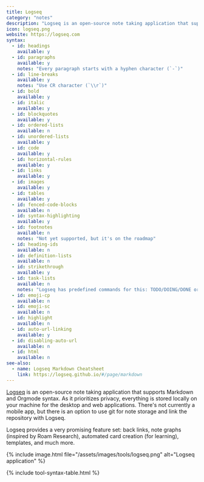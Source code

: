 ```yaml
---
title: Logseq
category: "notes"
description: "Logseq is an open-source note taking application that supports Markdown and Orgmode syntax."
icon: logseq.png
website: https://logseq.com
syntax:
  - id: headings
    available: y
  - id: paragraphs
    available: y
    notes: "Every paragraph starts with a hyphen character (`-`)"
  - id: line-breaks
    available: y
    notes: "Use CR character (`\\r`)"
  - id: bold
    available: y
  - id: italic
    available: y
  - id: blockquotes
    available: y
  - id: ordered-lists
    available: n
  - id: unordered-lists
    available: y 
  - id: code
    available: y
  - id: horizontal-rules
    available: y
  - id: links
    available: y
  - id: images
    available: y
  - id: tables
    available: y
  - id: fenced-code-blocks
    available: n
  - id: syntax-highlighting
    available: y
  - id: footnotes
    available: n
    notes: "Not yet supported, but it's on the roadmap"
  - id: heading-ids
    available: n
  - id: definition-lists
    available: n
  - id: strikethrough
    available: y
  - id: task-lists
    available: n
    notes: "Logseq has predefined commands for this: TODO/DOING/DONE or LATER/NOW"
  - id: emoji-cp
    available: n
  - id: emoji-sc
    available: n
  - id: highlight
    available: n
  - id: auto-url-linking
    available: y
  - id: disabling-auto-url
    available: n
  - id: html
    available: n
see-also:
  - name: Logseq Markdown Cheatsheet
    link: https://logseq.github.io/#/page/markdown
---
```


[Logseq](https://logseq.com) is an open-source note taking application that supports Markdown and Orgmode syntax. As it prioritizes  privacy, everything is stored locally on your machine for the desktop and web applications. There's not currently a mobile app, but there is an option to use git for note storage and link the repository with Logseq. 

Logseq provides a very promising feature set: back links, note graphs (inspired by Roam Research), automated card creation (for learning), templates, and much more.

{% include image.html file="/assets/images/tools/logseq.png" alt="Logseq application" %}

{% include tool-syntax-table.html %}
